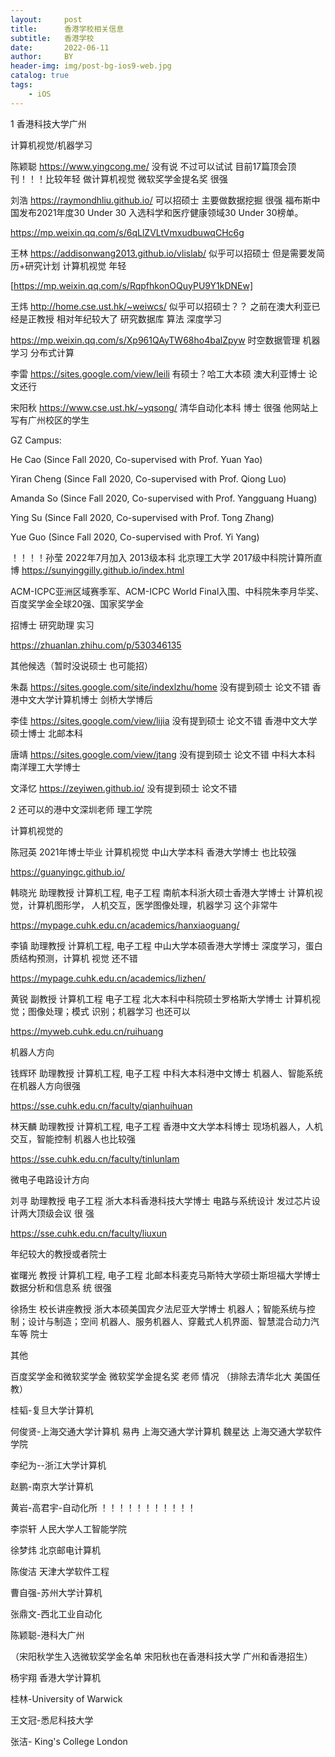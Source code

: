 ```yaml
---
layout:     post
title:      香港学校相关信息
subtitle:   香港学校
date:       2022-06-11
author:     BY
header-img: img/post-bg-ios9-web.jpg
catalog: true
tags:
    - iOS
---
```

1 香港科技大学广州


计算机视觉/机器学习  


陈颖聪 https://www.yingcong.me/  没有说 不过可以试试 目前17篇顶会顶刊！！！比较年轻 做计算机视觉  微软奖学金提名奖 很强


刘浩  https://raymondhliu.github.io/  可以招硕士 主要做数据挖掘 很强 福布斯中国发布2021年度30 Under 30 入选科学和医疗健康领域30 Under 30榜单。


https://mp.weixin.qq.com/s/6qLlZVLtVmxudbuwqCHc6g


王林 https://addisonwang2013.github.io/vlislab/ 似乎可以招硕士 但是需要发简历+研究计划 计算机视觉 年轻


[https://mp.weixin.qq.com/s/RqpfhkonOQuyPU9Y1kDNEw]


王炜 http://home.cse.ust.hk/~weiwcs/   似乎可以招硕士？？  之前在澳大利亚已经是正教授 相对年纪较大了  研究数据库 算法 深度学习


https://mp.weixin.qq.com/s/Xp961QAyTW68ho4balZpyw               时空数据管理 机器学习 分布式计算 



李雷 https://sites.google.com/view/leili  有硕士？哈工大本硕 澳大利亚博士 论文还行


宋阳秋 https://www.cse.ust.hk/~yqsong/  清华自动化本科 博士 很强  他网站上写有广州校区的学生 


GZ Campus:

He Cao (Since Fall 2020, Co-supervised with Prof. Yuan Yao)

Yiran Cheng (Since Fall 2020, Co-supervised with Prof. Qiong Luo)

Amanda So (Since Fall 2020, Co-supervised with Prof. Yangguang Huang)

Ying Su (Since Fall 2020, Co-supervised with Prof. Tong Zhang)

Yue Guo (Since Fall 2020, Co-supervised with Prof. Yi Yang)


！！！！孙莹 2022年7月加入 2013级本科 北京理工大学 2017级中科院计算所直博      https://sunyinggilly.github.io/index.html

ACM-ICPC亚洲区域赛季军、ACM-ICPC World Final入围、中科院朱李月华奖、百度奖学金全球20强、国家奖学金

招博士 研究助理 实习

https://zhuanlan.zhihu.com/p/530346135


其他候选（暂时没说硕士 也可能招）


朱磊 https://sites.google.com/site/indexlzhu/home  没有提到硕士 论文不错 香港中文大学计算机博士 剑桥大学博后


李佳 https://sites.google.com/view/lijia  没有提到硕士 论文不错 香港中文大学硕士博士 北邮本科


唐靖 https://sites.google.com/view/jtang 没有提到硕士 论文不错 中科大本科 南洋理工大学博士


文泽忆 https://zeyiwen.github.io/ 没有提到硕士 论文不错 


2 还可以的港中文深圳老师 理工学院


计算机视觉的   


陈冠英 2021年博士毕业 计算机视觉 中山大学本科 香港大学博士 也比较强  


https://guanyingc.github.io/
               

韩晓光 助理教授 计算机工程, 电子工程 南航本科浙大硕士香港大学博士 计算机视觉，计算机图形学， 人机交互，医学图像处理，机器学习 这个非常牛


https://mypage.cuhk.edu.cn/academics/hanxiaoguang/
             

李镇 助理教授 计算机工程, 电子工程 中山大学本硕香港大学博士 深度学习，蛋白质结构预测，计算机 视觉 还不错 


https://mypage.cuhk.edu.cn/academics/lizhen/

             

黄锐 副教授 计算机工程 电子工程 北大本科中科院硕士罗格斯大学博士 计算机视觉；图像处理；模式 识别；机器学习 也还可以


https://myweb.cuhk.edu.cn/ruihuang
             


机器人方向  


钱辉环 助理教授 计算机工程, 电子工程 中科大本科港中文博士 机器人、智能系统 在机器人方向很强   


https://sse.cuhk.edu.cn/faculty/qianhuihuan
           

林天麟 助理教授 计算机工程, 电子工程 香港中文大学本科博士 现场机器人，人机交互，智能控制 机器人也比较强 


https://sse.cuhk.edu.cn/faculty/tinlunlam


微电子电路设计方向 


刘寻 助理教授 电子工程 浙大本科香港科技大学博士 电路与系统设计 发过芯片设计两大顶级会议 很 强


https://sse.cuhk.edu.cn/faculty/liuxun


年纪较大的教授或者院士 


崔曙光 教授 计算机工程, 电子工程 北邮本科麦克马斯特大学硕士斯坦福大学博士 数据分析和信息系 统 很强 


徐扬生 校长讲座教授 浙大本硕美国宾夕法尼亚大学博士 机器人；智能系统与控制；设计与制造；空间 机器人、服务机器人、穿戴式人机界面、智慧混合动力汽车等 院士




其他 

百度奖学金和微软奖学金 微软奖学金提名奖 老师 情况 （排除去清华北大 美国任教）

桂韬-复旦大学计算机 

何俊贤-上海交通大学计算机 易冉 上海交通大学计算机 魏星达 上海交通大学软件学院 

李纪为--浙江大学计算机 

赵鹏-南京大学计算机 

黄岩-高君宇-自动化所  ！！！！！！！！！！！

李崇轩 人民大学人工智能学院

徐梦炜 北京邮电计算机 

陈俊洁 天津大学软件工程 

曹自强-苏州大学计算机

张鼎文-西北工业自动化 





陈颖聪-港科大广州  

（宋阳秋学生入选微软奖学金名单   宋阳秋也在香港科技大学  广州和香港招生）

杨宇翔	香港大学计算机 


桂林-University of Warwick 

王文冠-悉尼科技大学   

张洁- King's College London





